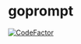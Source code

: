 # goprompt

[![CodeFactor](https://www.codefactor.io/repository/github/erniebrodeur/goprompt/badge)](https://www.codefactor.io/repository/github/erniebrodeur/goprompt)
